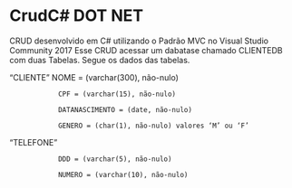 # CrudC# DOT NET
CRUD desenvolvido em C# utilizando o Padrão MVC no Visual Studio Community 2017
Esse CRUD acessar um dabatase chamado CLIENTEDB com duas Tabelas. 
Segue os dados das tabelas. 

“CLIENTE”
                NOME = (varchar(300), não-nulo)

                CPF = (varchar(15), não-nulo)

                DATANASCIMENTO = (date, não-nulo)

                GENERO = (char(1), não-nulo) valores ‘M’ ou ‘F’  

“TELEFONE”

                DDD = (varchar(5), não-nulo)

                NUMERO = (varchar(10), não-nulo)

 

